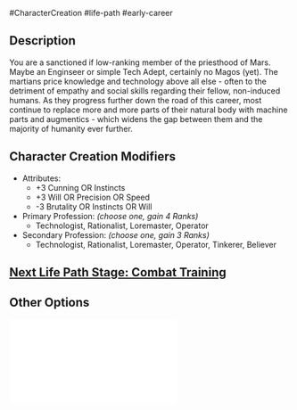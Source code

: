 #CharacterCreation #life-path #early-career 
## Description
You are a sanctioned if low-ranking member of the priesthood of Mars. Maybe an Enginseer or simple Tech Adept, certainly no Magos (yet).
The martians price knowledge and technology above all else - often to the detriment of empathy and social skills regarding their fellow, non-induced humans. As they progress further down the road of this career, most continue to replace more and more parts of their natural body with machine parts and augmentics - which widens the gap between them and the majority of humanity ever further.

## Character Creation Modifiers
- Attributes:
	- +3 Cunning OR Instincts 
	- +3 Will OR Precision OR Speed 
	- -3 Brutality OR Instincts OR Will 
- Primary Profession: _(choose one, gain 4 Ranks)_
	- Technologist, Rationalist, Loremaster,  Operator
- Secondary Profession: _(choose one, gain 3 Ranks)_
	- Technologist, Rationalist, Loremaster, Operator, Tinkerer, Believer
## [Next Life Path Stage: Combat Training](</LifePath/CombatTraining/Combat Training.md>)

## Other Options
![](</LifePath/EarlyCareer/List of Early Careers.md>)